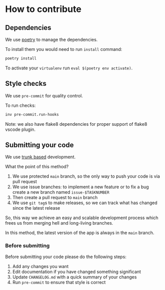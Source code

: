 # How to contribute

## Dependencies

We use [poetry](https://github.com/python-poetry/poetry) to manage the dependencies.

To install them you would need to run `install` command:

```bash
poetry install
```

To activate your `virtualenv` run `eval $(poetry env activate)`.

## Style checks

We use `pre-commit` for quality control.

To run checks:

```bash
inv pre-commit.run-hooks
```

Note: we also have flake8 dependencies for proper support of flake8 vscode
plugin.

## Submitting your code

We use [trunk based](https://trunkbaseddevelopment.com/) development.

What the point of this method?

1. We use protected `main` branch,
   so the only way to push your code is via pull request
2. We use issue branches: to implement a new feature or to fix a bug
   create a new branch named `issue-$TASKNUMBER`
3. Then create a pull request to `main` branch
4. We use `git tag`s to make releases, so we can track what has changed
   since the latest release

So, this way we achieve an easy and scalable development process
which frees us from merging hell and long-living branches.

In this method, the latest version of the app is always in the `main` branch.

### Before submitting

Before submitting your code please do the following steps:

1. Add any changes you want
2. Edit documentation if you have changed something significant
3. Update `CHANGELOG.md` with a quick summary of your changes
4. Run `pre-commit` to ensure that style is correct
